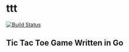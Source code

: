 # ttt
[![Build Status](https://travis-ci.com/081888thLite/ttt.svg?branch=master)](https://travis-ci.com/081888thLite/ttt)

## Tic Tac Toe Game Written in Go